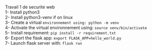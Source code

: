 Travail 1 de securite web  
1- Install python3  
2- Install python3-venv if on linux  
3- Create a virtual `environnement using: python -m venv`  
4- Activate the virtual environnement using: `source venv/bin/activate`  
5- Install requirement: `pip install -r requirement.txt`  
6- Export the flask app: `export FLASK_APP=hello_world.py`  
7- Launch flask server with: `flask run`
